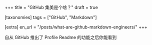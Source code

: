 +++
title = "GitHub 集美是个啥？"
draft = true

[taxonomies]
tags = ["GitHub", "Markdown"]

[extra]
en_url = "/posts/what-are-github-markdown-engineers/"
+++

自从 GitHub 推出了 Profile Readme 的功能之后你能看到

